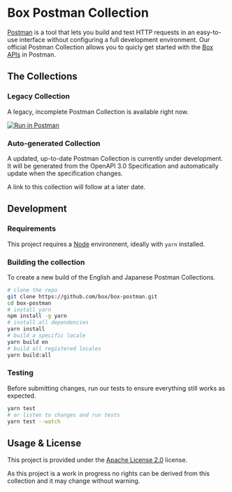# Box Postman Collection

[Postman](https://www.getpostman.com/) is a tool that lets you build and test HTTP requests in an easy-to-use interface without configuring a full development environment. Our official Postman Collection allows you to quicly get started with the [Box APIs](https://box.dev/) in Postman.

## The Collections

### Legacy Collection

A legacy, incomplete Postman Collection is available right now.

[![Run in Postman](https://run.pstmn.io/button.svg)](https://app.getpostman.com/run-collection/768279fde466dffc5511)

### Auto-generated Collection

A updated, up-to-date Postman Collection is currently under development. It will be generated from the OpenAPI 3.0 Specification and automatically update when the specification changes.

A link to this collection will follow at a later date.

## Development

### Requirements

This project requires a [Node](https://nodejs.org/) environment, ideally with `yarn` installed.

### Building the collection

To create a new build of the English and Japanese Postman Collections.

```sh
# clone the repo
git clone https://github.com/box/box-postman.git
cd box-postman
# install yarn
npm install -g yarn
# install all dependencies
yarn install
# build a specific locale
yarn build en
# build all registered locales
yarn build:all
```

### Testing

Before submitting changes, run our tests to ensure everything still works as expected.

```sh
yarn test
# or listen to changes and run tests
yarn test --watch
```

## Usage & License

This project is provided under the [Apache License 2.0](LICENSE) license.

As this project is a work in progress no rights can be derived from 
this collection and it may change without warning.
